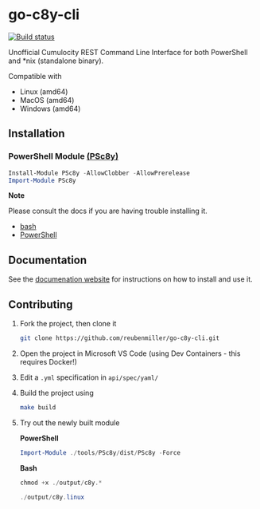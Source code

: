 # go-c8y-cli

[![Build status](https://ci.appveyor.com/api/projects/status/noc3scu0nfdjdt92?svg=true)](https://ci.appveyor.com/project/reubenmiller/go-c8y-cli)



Unofficial Cumulocity REST Command Line Interface for both PowerShell and *nix (standalone binary).

Compatible with

* Linux (amd64)
* MacOS (amd64)
* Windows (amd64)

## Installation

### PowerShell Module [(PSc8y)](https://www.powershellgallery.com/packages/PSc8y)

```powershell
Install-Module PSc8y -AllowClobber -AllowPrerelease
Import-Module PSc8y
```

**Note**

Please consult the docs if you are having trouble installing it.

* [bash](https://reubenmiller.github.io/go-c8y-cli/docs/1-bash-installation/)
* [PowerShell](https://reubenmiller.github.io/go-c8y-cli/docs/1-powershell-installation/)


## Documentation

See the [documenation website](https://reubenmiller.github.io/go-c8y-cli/) for instructions on how to install and use it.

## Contributing

1. Fork the project, then clone it

    ```sh
    git clone https://github.com/reubenmiller/go-c8y-cli.git
    ```

2. Open the project in Microsoft VS Code (using Dev Containers - this requires Docker!)

3. Edit a `.yml` specification in `api/spec/yaml/`

4. Build the project using

    ```sh
    make build
    ```

5. Try out the newly built module

    **PowerShell**

    ```powershell
    Import-Module ./tools/PSc8y/dist/PSc8y -Force
    ```

    **Bash**

    ```powershell
    chmod +x ./output/c8y.*

    ./output/c8y.linux
    ```
